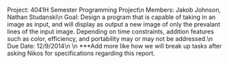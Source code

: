 Project: 4041H Semester Programming Project\n
Members: Jakob Johnson, Nathan Studanski\n
Goal: Design a program that is capable of taking in an image as input, and will display as output a new image of only the prevalant lines of the input image.  Depending on time constraints, addition features such as color, efficiency, and portability may or may not be addressed.\n
Due Date: 12/9/2014\n
\n
***Add more like how we will break up tasks after asking Nikos for specifications regarding this report.
